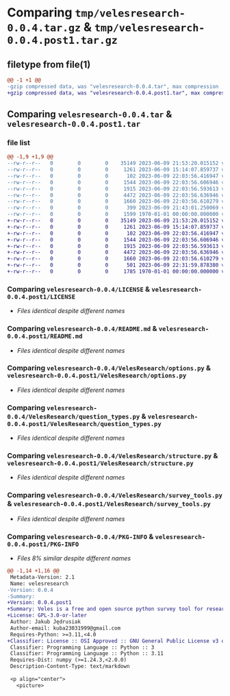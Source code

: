 # Comparing `tmp/velesresearch-0.0.4.tar.gz` & `tmp/velesresearch-0.0.4.post1.tar.gz`

## filetype from file(1)

```diff
@@ -1 +1 @@
-gzip compressed data, was "velesresearch-0.0.4.tar", max compression
+gzip compressed data, was "velesresearch-0.0.4.post1.tar", max compression
```

## Comparing `velesresearch-0.0.4.tar` & `velesresearch-0.0.4.post1.tar`

### file list

```diff
@@ -1,9 +1,9 @@
--rw-r--r--   0        0        0    35149 2023-06-09 21:53:20.015152 velesresearch-0.0.4/LICENSE
--rw-r--r--   0        0        0     1261 2023-06-09 15:14:07.859737 velesresearch-0.0.4/README.md
--rw-r--r--   0        0        0      102 2023-06-09 22:03:56.416947 velesresearch-0.0.4/VelesResearch/__init__.py
--rw-r--r--   0        0        0     1544 2023-06-09 22:03:56.606946 velesresearch-0.0.4/VelesResearch/options.py
--rw-r--r--   0        0        0     1915 2023-06-09 22:03:56.593613 velesresearch-0.0.4/VelesResearch/question_types.py
--rw-r--r--   0        0        0     4472 2023-06-09 22:03:56.636946 velesresearch-0.0.4/VelesResearch/structure.py
--rw-r--r--   0        0        0     1660 2023-06-09 22:03:56.610279 velesresearch-0.0.4/VelesResearch/survey_tools.py
--rw-r--r--   0        0        0      399 2023-06-09 21:43:01.250069 velesresearch-0.0.4/pyproject.toml
--rw-r--r--   0        0        0     1599 1970-01-01 00:00:00.000000 velesresearch-0.0.4/PKG-INFO
+-rw-r--r--   0        0        0    35149 2023-06-09 21:53:20.015152 velesresearch-0.0.4.post1/LICENSE
+-rw-r--r--   0        0        0     1261 2023-06-09 15:14:07.859737 velesresearch-0.0.4.post1/README.md
+-rw-r--r--   0        0        0      102 2023-06-09 22:03:56.416947 velesresearch-0.0.4.post1/VelesResearch/__init__.py
+-rw-r--r--   0        0        0     1544 2023-06-09 22:03:56.606946 velesresearch-0.0.4.post1/VelesResearch/options.py
+-rw-r--r--   0        0        0     1915 2023-06-09 22:03:56.593613 velesresearch-0.0.4.post1/VelesResearch/question_types.py
+-rw-r--r--   0        0        0     4472 2023-06-09 22:03:56.636946 velesresearch-0.0.4.post1/VelesResearch/structure.py
+-rw-r--r--   0        0        0     1660 2023-06-09 22:03:56.610279 velesresearch-0.0.4.post1/VelesResearch/survey_tools.py
+-rw-r--r--   0        0        0      501 2023-06-09 22:31:59.878380 velesresearch-0.0.4.post1/pyproject.toml
+-rw-r--r--   0        0        0     1785 1970-01-01 00:00:00.000000 velesresearch-0.0.4.post1/PKG-INFO
```

### Comparing `velesresearch-0.0.4/LICENSE` & `velesresearch-0.0.4.post1/LICENSE`

 * *Files identical despite different names*

### Comparing `velesresearch-0.0.4/README.md` & `velesresearch-0.0.4.post1/README.md`

 * *Files identical despite different names*

### Comparing `velesresearch-0.0.4/VelesResearch/options.py` & `velesresearch-0.0.4.post1/VelesResearch/options.py`

 * *Files identical despite different names*

### Comparing `velesresearch-0.0.4/VelesResearch/question_types.py` & `velesresearch-0.0.4.post1/VelesResearch/question_types.py`

 * *Files identical despite different names*

### Comparing `velesresearch-0.0.4/VelesResearch/structure.py` & `velesresearch-0.0.4.post1/VelesResearch/structure.py`

 * *Files identical despite different names*

### Comparing `velesresearch-0.0.4/VelesResearch/survey_tools.py` & `velesresearch-0.0.4.post1/VelesResearch/survey_tools.py`

 * *Files identical despite different names*

### Comparing `velesresearch-0.0.4/PKG-INFO` & `velesresearch-0.0.4.post1/PKG-INFO`

 * *Files 8% similar despite different names*

```diff
@@ -1,14 +1,16 @@
 Metadata-Version: 2.1
 Name: velesresearch
-Version: 0.0.4
-Summary: 
+Version: 0.0.4.post1
+Summary: Veles is a free and open source python survey tool for researchers.
+License: GPL-3.0-or-later
 Author: Jakub Jędrusiak
 Author-email: kuba23031999@gmail.com
 Requires-Python: >=3.11,<4.0
+Classifier: License :: OSI Approved :: GNU General Public License v3 or later (GPLv3+)
 Classifier: Programming Language :: Python :: 3
 Classifier: Programming Language :: Python :: 3.11
 Requires-Dist: numpy (>=1.24.3,<2.0.0)
 Description-Content-Type: text/markdown
 
 <p align="center">
   <picture>
```

